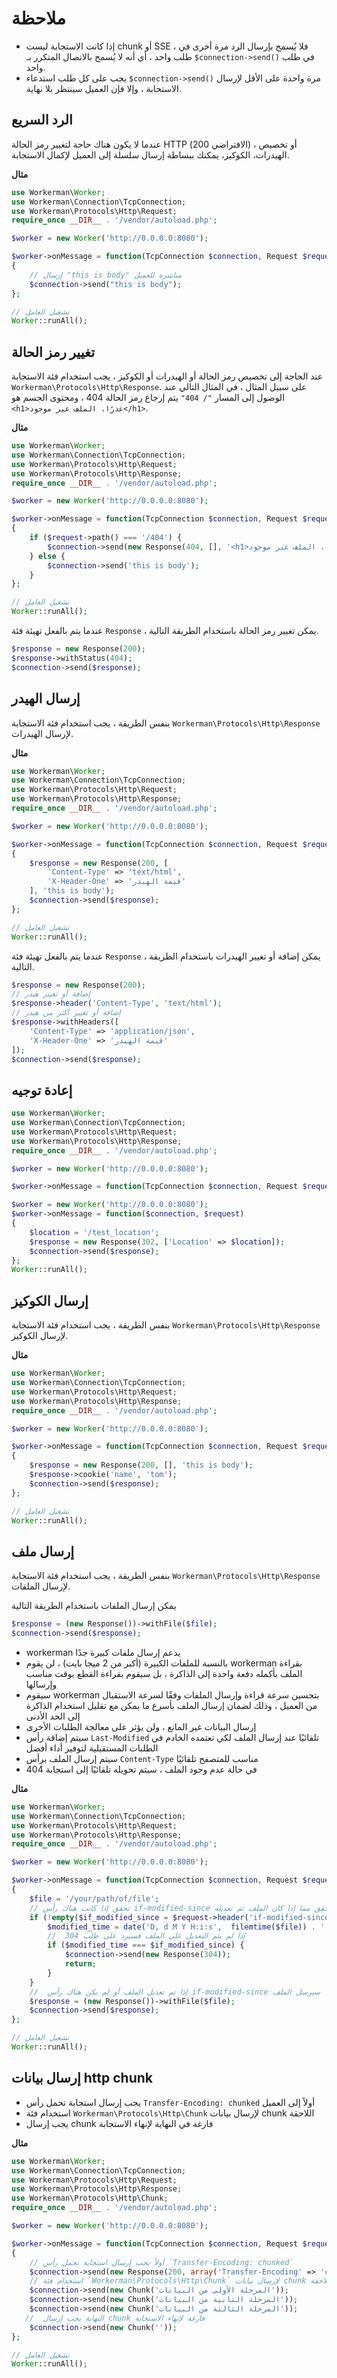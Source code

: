 # ملاحظة

- إذا كانت الاستجابة ليست chunk أو SSE ، فلا يُسمح بإرسال الرد مرة أخرى في طلب واحد ، أي أنه لا يُسمح بالاتصال المتكرر بـ `$connection->send()` في طلب واحد.
- يجب على كل طلب استدعاء `$connection->send()` مرة واحدة على الأقل لإرسال الاستجابة ، وإلا فإن العميل سينتظر بلا نهاية.

## الرد السريع
عندما لا يكون هناك حاجة لتغيير رمز الحالة HTTP (الافتراضي 200) ، أو تخصيص الهيدرات، الكوكيز، يمكنك ببساطة إرسال سلسلة إلى العميل لإكمال الاستجابة.

**مثال**
```php
use Workerman\Worker;
use Workerman\Connection\TcpConnection;
use Workerman\Protocols\Http\Request;
require_once __DIR__ . '/vendor/autoload.php';

$worker = new Worker('http://0.0.0.0:8080');

$worker->onMessage = function(TcpConnection $connection, Request $request)
{
    // إرسال "this is body" مباشرة للعميل
    $connection->send("this is body");
};

// تشغيل العامل
Worker::runAll();
```

## تغيير رمز الحالة
عند الحاجة إلى تخصيص رمز الحالة أو الهيدرات أو الكوكيز ، يجب استخدام فئة الاستجابة `Workerman\Protocols\Http\Response`. على سبيل المثال ، في المثال التالي عند الوصول إلى المسار `"/ 404"` يتم إرجاع رمز الحالة 404 ، ومحتوى الجسم هو `<h1>عذرًا، الملف غير موجود</h1>`.

**مثال**
```php
use Workerman\Worker;
use Workerman\Connection\TcpConnection;
use Workerman\Protocols\Http\Request;
use Workerman\Protocols\Http\Response;
require_once __DIR__ . '/vendor/autoload.php';

$worker = new Worker('http://0.0.0.0:8080');

$worker->onMessage = function(TcpConnection $connection, Request $request)
{
    if ($request->path() === '/404') {
        $connection->send(new Response(404, [], '<h1>عذرًا، الملف غير موجود</h1>'));
    } else {
        $connection->send('this is body');
    }
};

// تشغيل العامل
Worker::runAll();
```
عندما يتم بالفعل تهيئة فئة `Response` ، يمكن تغيير رمز الحالة باستخدام الطريقة التالية.
```php
$response = new Response(200);
$response->withStatus(404);
$connection->send($response);
```

## إرسال الهيدر
بنفس الطريقة ، يجب استخدام فئة الاستجابة `Workerman\Protocols\Http\Response` لإرسال الهيدرات.

**مثال**
```php
use Workerman\Worker;
use Workerman\Connection\TcpConnection;
use Workerman\Protocols\Http\Request;
use Workerman\Protocols\Http\Response;
require_once __DIR__ . '/vendor/autoload.php';

$worker = new Worker('http://0.0.0.0:8080');

$worker->onMessage = function(TcpConnection $connection, Request $request)
{
    $response = new Response(200, [
        'Content-Type' => 'text/html',
        'X-Header-One' => 'قيمة الهيدر'
    ], 'this is body');
    $connection->send($response);
};

// تشغيل العامل
Worker::runAll();
```
عندما يتم بالفعل تهيئة فئة `Response` ، يمكن إضافة أو تغيير الهيدرات باستخدام الطريقة التالية.
```php
$response = new Response(200);
// إضافة أو تغيير هيدر
$response->header('Content-Type', 'text/html');
// إضافة أو تغيير أكثر من هيدر
$response->withHeaders([
    'Content-Type' => 'application/json',
    'X-Header-One' => 'قيمة الهيدر'
]);
$connection->send($response);
```

## إعادة توجيه
```php
use Workerman\Worker;
use Workerman\Connection\TcpConnection;
use Workerman\Protocols\Http\Request;
use Workerman\Protocols\Http\Response;
require_once __DIR__ . '/vendor/autoload.php';

$worker = new Worker('http://0.0.0.0:8080');

$worker->onMessage = function(TcpConnection $connection, Request $request)

$worker = new Worker('http://0.0.0.0:8080');
$worker->onMessage = function($connection, $request)
{
    $location = '/test_location';
    $response = new Response(302, ['Location' => $location]);
    $connection->send($response);
};
Worker::runAll();
```

## إرسال الكوكيز
بنفس الطريقة ، يجب استخدام فئة الاستجابة `Workerman\Protocols\Http\Response` لإرسال الكوكيز.

**مثال**
```php
use Workerman\Worker;
use Workerman\Connection\TcpConnection;
use Workerman\Protocols\Http\Request;
use Workerman\Protocols\Http\Response;
require_once __DIR__ . '/vendor/autoload.php';

$worker = new Worker('http://0.0.0.0:8080');

$worker->onMessage = function(TcpConnection $connection, Request $request)
{
    $response = new Response(200, [], 'this is body');
    $response->cookie('name', 'tom');
    $connection->send($response);
};

// تشغيل العامل
Worker::runAll();
```

## إرسال ملف
بنفس الطريقة ، يجب استخدام فئة الاستجابة `Workerman\Protocols\Http\Response` لإرسال الملفات.

يمكن إرسال الملفات باستخدام الطريقة التالية
```php
$response = (new Response())->withFile($file);
$connection->send($response);
```
- workerman يدعم إرسال ملفات كبيرة جدًا
- بالنسبة للملفات الكبيرة (أكبر من 2 ميجا بايت) ، لن يقوم workerman بقراءة الملف بأكمله دفعة واحدة إلى الذاكرة ، بل سيقوم بقراءة القطع بوقت مناسب وإرسالها
- سيقوم workerman بتحسين سرعة قراءة وإرسال الملفات وفقًا لسرعة الاستقبال من العميل ، وذلك لضمان إرسال الملف بأسرع ما يمكن مع تقليل استخدام الذاكرة إلى الحد الأدنى
- إرسال البيانات غير المانع ، ولن يؤثر على معالجة الطلبات الأخرى
- سيتم إضافة رأس `Last-Modified` تلقائيًا عند إرسال الملف لكي تعتمده الخادم في الطلبات المستقبلية لتوفير أداء أفضل
- سيتم إرسال الملف برأس `Content-Type` مناسب للمتصفح تلقائيًا
- في حالة عدم وجود الملف ، سيتم تحويله تلقائيًا إلى استجابة 404

**مثال**
```php
use Workerman\Worker;
use Workerman\Connection\TcpConnection;
use Workerman\Protocols\Http\Request;
use Workerman\Protocols\Http\Response;
require_once __DIR__ . '/vendor/autoload.php';

$worker = new Worker('http://0.0.0.0:8080');

$worker->onMessage = function(TcpConnection $connection, Request $request)
{
    $file = '/your/path/of/file';
    // تحقق إذا كانت هناك رأس if-modified-since للتحقق مما إذا كان الملف تم تعديله
    if (!empty($if_modified_since = $request->header('if-modified-since'))) {
        $modified_time = date('D, d M Y H:i:s',  filemtime($file)) . ' ' . \date_default_timezone_get();
        //  إذا لم يتم التعديل على الملف فسيرد على طلب 304
        if ($modified_time === $if_modified_since) {
            $connection->send(new Response(304));
            return;
        }
    }
    //  إذا تم تعديل الملف أو لم يكن هناك رأس if-modified-since سيرسل الملف
    $response = (new Response())->withFile($file);
    $connection->send($response);
};

// تشغيل العامل
Worker::runAll();
```

## إرسال بيانات http chunk
- يجب إرسال استجابة تحمل رأس `Transfer-Encoding: chunked` أولاً إلى العميل
- استخدام فئة `Workerman\Protocols\Http\Chunk` لإرسال بيانات chunk اللاحقة
- يجب إرسال chunk فارغة في النهاية لإنهاء الاستجابة

**مثال**
```php
use Workerman\Worker;
use Workerman\Connection\TcpConnection;
use Workerman\Protocols\Http\Request;
use Workerman\Protocols\Http\Response;
use Workerman\Protocols\Http\Chunk;
require_once __DIR__ . '/vendor/autoload.php';

$worker = new Worker('http://0.0.0.0:8080');

$worker->onMessage = function(TcpConnection $connection, Request $request)
{
    // أولاً يجب إرسال استجابة تحمل رأس `Transfer-Encoding: chunked`
    $connection->send(new Response(200, array('Transfer-Encoding' => 'chunked'), 'hello'));
    // استخدام فئة `Workerman\Protocols\Http\Chunk` لإرسال بيانات chunk اللاحقة
    $connection->send(new Chunk('المرحلة الأولى من البيانات'));
    $connection->send(new Chunk('المرحلة الثانية من البيانات'));
    $connection->send(new Chunk('المرحلة الثالثة من البيانات'));
   //  النهاية يجب إرسال chunk فارغة لإنهاء الاستجابة
    $connection->send(new Chunk(''));
};

// تشغيل العامل
Worker::runAll();
```
